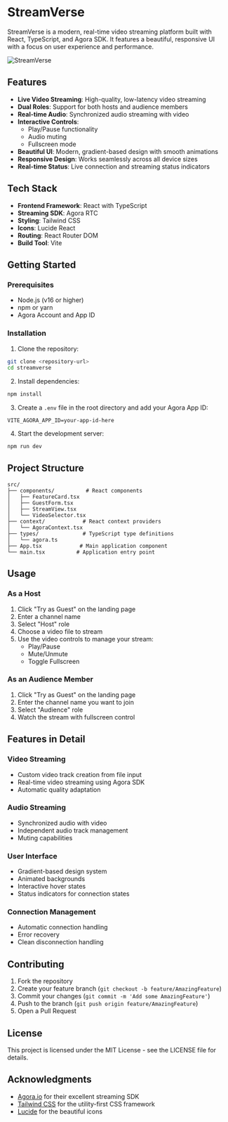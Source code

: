# StreamVerse

StreamVerse is a modern, real-time video streaming platform built with React, TypeScript, and Agora SDK. It features a beautiful, responsive UI with a focus on user experience and performance.

![StreamVerse](https://images.unsplash.com/photo-1626379953822-baec19c3accd?auto=format&fit=crop&q=80&w=2000&h=600)

## Features

- **Live Video Streaming**: High-quality, low-latency video streaming
- **Dual Roles**: Support for both hosts and audience members
- **Real-time Audio**: Synchronized audio streaming with video
- **Interactive Controls**: 
  - Play/Pause functionality
  - Audio muting
  - Fullscreen mode
- **Beautiful UI**: Modern, gradient-based design with smooth animations
- **Responsive Design**: Works seamlessly across all device sizes
- **Real-time Status**: Live connection and streaming status indicators

## Tech Stack

- **Frontend Framework**: React with TypeScript
- **Streaming SDK**: Agora RTC
- **Styling**: Tailwind CSS
- **Icons**: Lucide React
- **Routing**: React Router DOM
- **Build Tool**: Vite

## Getting Started

### Prerequisites

- Node.js (v16 or higher)
- npm or yarn
- Agora Account and App ID

### Installation

1. Clone the repository:
```bash
git clone <repository-url>
cd streamverse
```

2. Install dependencies:
```bash
npm install
```

3. Create a `.env` file in the root directory and add your Agora App ID:
```env
VITE_AGORA_APP_ID=your-app-id-here
```

4. Start the development server:
```bash
npm run dev
```

## Project Structure

```
src/
├── components/          # React components
│   ├── FeatureCard.tsx
│   ├── GuestForm.tsx
│   ├── StreamView.tsx
│   └── VideoSelector.tsx
├── context/            # React context providers
│   └── AgoraContext.tsx
├── types/              # TypeScript type definitions
│   └── agora.ts
├── App.tsx            # Main application component
└── main.tsx          # Application entry point
```

## Usage

### As a Host

1. Click "Try as Guest" on the landing page
2. Enter a channel name
3. Select "Host" role
4. Choose a video file to stream
5. Use the video controls to manage your stream:
   - Play/Pause
   - Mute/Unmute
   - Toggle Fullscreen

### As an Audience Member

1. Click "Try as Guest" on the landing page
2. Enter the channel name you want to join
3. Select "Audience" role
4. Watch the stream with fullscreen control

## Features in Detail

### Video Streaming
- Custom video track creation from file input
- Real-time video streaming using Agora SDK
- Automatic quality adaptation

### Audio Streaming
- Synchronized audio with video
- Independent audio track management
- Muting capabilities

### User Interface
- Gradient-based design system
- Animated backgrounds
- Interactive hover states
- Status indicators for connection states

### Connection Management
- Automatic connection handling
- Error recovery
- Clean disconnection handling

## Contributing

1. Fork the repository
2. Create your feature branch (`git checkout -b feature/AmazingFeature`)
3. Commit your changes (`git commit -m 'Add some AmazingFeature'`)
4. Push to the branch (`git push origin feature/AmazingFeature`)
5. Open a Pull Request

## License

This project is licensed under the MIT License - see the LICENSE file for details.

## Acknowledgments

- [Agora.io](https://www.agora.io/) for their excellent streaming SDK
- [Tailwind CSS](https://tailwindcss.com/) for the utility-first CSS framework
- [Lucide](https://lucide.dev/) for the beautiful icons